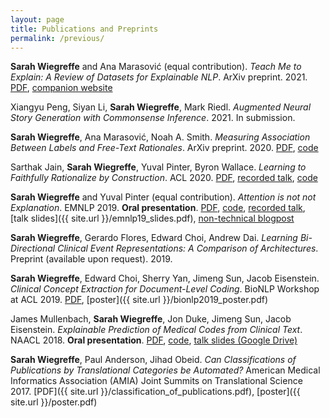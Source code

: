 ```yaml
---
layout: page
title: Publications and Preprints
permalink: /previous/
---
```


**Sarah Wiegreffe** and Ana Marasović (equal contribution). *Teach Me to Explain: A Review of Datasets for Explainable NLP*. ArXiv preprint. 2021. [PDF](https://arxiv.org/abs/2102.12060), [companion website](https://exnlpdatasets.github.io/)

Xiangyu Peng, Siyan Li, **Sarah Wiegreffe**, Mark Riedl. *Augmented Neural Story Generation with Commonsense Inference*. 2021. In submission.

**Sarah Wiegreffe**, Ana Marasović, Noah A. Smith. *Measuring Association Between Labels and Free-Text Rationales*. ArXiv preprint. 2020. [PDF](https://arxiv.org/abs/2010.12762), [code](https://github.com/allenai/label_rationale_association)

Sarthak Jain, **Sarah Wiegreffe**, Yuval Pinter, Byron Wallace. *Learning to Faithfully Rationalize by Construction*. ACL 2020. [PDF](https://www.aclweb.org/anthology/2020.acl-main.409/), [recorded talk](https://slideslive.com/38929220/learning-to-faithfully-rationalize-by-construction), [code](https://github.com/successar/FRESH)

**Sarah Wiegreffe** and Yuval Pinter (equal contribution). *Attention is not not Explanation*. EMNLP 2019. **Oral presentation**. [PDF](https://www.aclweb.org/anthology/D19-1002/), [code](https://github.com/sarahwie/attention), [recorded talk](https://vimeo.com/404731845), [talk slides]({{ site.url }}/emnlp19_slides.pdf), [non-technical blogpost](https://mlatgt.blog/2020/03/25/explaining-machine-learning-models-for-natural-language/)

**Sarah Wiegreffe**, Gerardo Flores, Edward Choi, Andrew Dai. *Learning Bi-Directional Clinical Event Representations: A Comparison of Architectures*. Preprint (available upon request). 2019. 

**Sarah Wiegreffe**, Edward Choi, Sherry Yan, Jimeng Sun, Jacob Eisenstein. *Clinical Concept Extraction for Document-Level Coding*. BioNLP Workshop at ACL 2019. [PDF](https://www.aclweb.org/anthology/W19-5028), [poster]({{ site.url }}/bionlp2019_poster.pdf)

James Mullenbach, **Sarah Wiegreffe**, Jon Duke, Jimeng Sun, Jacob Eisenstein. *Explainable Prediction of Medical Codes from Clinical Text*. NAACL 2018. **Oral presentation**. [PDF](https://www.aclweb.org/anthology/N18-1100), [code](https://github.com/jamesmullenbach/caml-mimic), [talk slides (Google Drive)](https://docs.google.com/presentation/d/1UcUpFK9GyNCBZwqdh3nz1oLTZSmt_jMPKFhvbHbFpxM/edit?usp=sharing)

**Sarah Wiegreffe**, Paul Anderson, Jihad Obeid. *Can Classifications of Publications by Translational Categories be Automated?* American Medical Informatics Association (AMIA) Joint Summits on Translational Science 2017. [PDF]({{ site.url }}/classification_of_publications.pdf), [poster]({{ site.url }}/poster.pdf)
